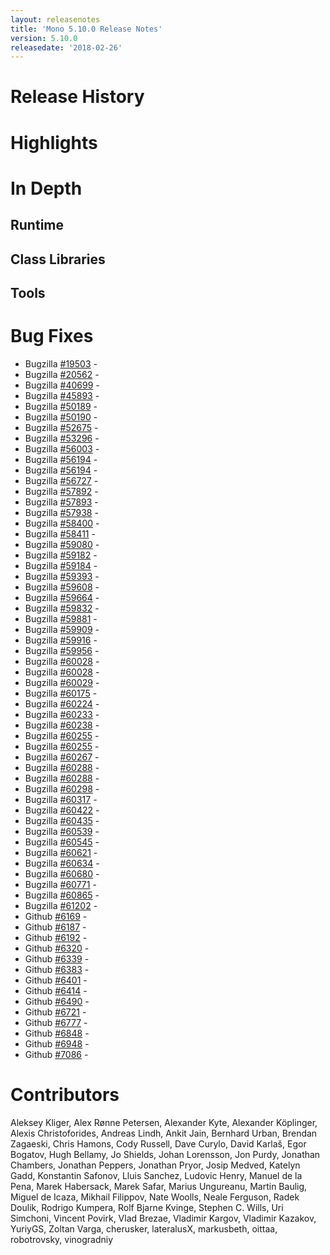 ```yaml
---
layout: releasenotes
title: 'Mono 5.10.0 Release Notes'
version: 5.10.0
releasedate: '2018-02-26'
---
```


Release History
===============

Highlights
==========

In Depth
========

Runtime
-------

Class Libraries
---------------

Tools
-----

Bug Fixes
=========

* Bugzilla [#19503](https://bugzilla.xamarin.com/show_bug.cgi?id=19503) - 
* Bugzilla [#20562](https://bugzilla.xamarin.com/show_bug.cgi?id=20562) - 
* Bugzilla [#40699](https://bugzilla.xamarin.com/show_bug.cgi?id=40699) - 
* Bugzilla [#45893](https://bugzilla.xamarin.com/show_bug.cgi?id=45893) - 
* Bugzilla [#50189](https://bugzilla.xamarin.com/show_bug.cgi?id=50189) - 
* Bugzilla [#50190](https://bugzilla.xamarin.com/show_bug.cgi?id=50190) - 
* Bugzilla [#52675](https://bugzilla.xamarin.com/show_bug.cgi?id=52675) - 
* Bugzilla [#53296](https://bugzilla.xamarin.com/show_bug.cgi?id=53296) - 
* Bugzilla [#56003](https://bugzilla.xamarin.com/show_bug.cgi?id=56003) - 
* Bugzilla [#56194](https://bugzilla.xamarin.com/show_bug.cgi?id=56194) - 
* Bugzilla [#56194](https://bugzilla.xamarin.com/show_bug.cgi?id=56194) - 
* Bugzilla [#56727](https://bugzilla.xamarin.com/show_bug.cgi?id=56727) - 
* Bugzilla [#57892](https://bugzilla.xamarin.com/show_bug.cgi?id=57892) - 
* Bugzilla [#57893](https://bugzilla.xamarin.com/show_bug.cgi?id=57893) - 
* Bugzilla [#57938](https://bugzilla.xamarin.com/show_bug.cgi?id=57938) - 
* Bugzilla [#58400](https://bugzilla.xamarin.com/show_bug.cgi?id=58400) - 
* Bugzilla [#58411](https://bugzilla.xamarin.com/show_bug.cgi?id=58411) - 
* Bugzilla [#59080](https://bugzilla.xamarin.com/show_bug.cgi?id=59080) - 
* Bugzilla [#59182](https://bugzilla.xamarin.com/show_bug.cgi?id=59182) - 
* Bugzilla [#59184](https://bugzilla.xamarin.com/show_bug.cgi?id=59184) - 
* Bugzilla [#59393](https://bugzilla.xamarin.com/show_bug.cgi?id=59393) - 
* Bugzilla [#59608](https://bugzilla.xamarin.com/show_bug.cgi?id=59608) - 
* Bugzilla [#59664](https://bugzilla.xamarin.com/show_bug.cgi?id=59664) - 
* Bugzilla [#59832](https://bugzilla.xamarin.com/show_bug.cgi?id=59832) - 
* Bugzilla [#59881](https://bugzilla.xamarin.com/show_bug.cgi?id=59881) - 
* Bugzilla [#59909](https://bugzilla.xamarin.com/show_bug.cgi?id=59909) - 
* Bugzilla [#59916](https://bugzilla.xamarin.com/show_bug.cgi?id=59916) - 
* Bugzilla [#59956](https://bugzilla.xamarin.com/show_bug.cgi?id=59956) - 
* Bugzilla [#60028](https://bugzilla.xamarin.com/show_bug.cgi?id=60028) - 
* Bugzilla [#60028](https://bugzilla.xamarin.com/show_bug.cgi?id=60028) - 
* Bugzilla [#60029](https://bugzilla.xamarin.com/show_bug.cgi?id=60029) - 
* Bugzilla [#60175](https://bugzilla.xamarin.com/show_bug.cgi?id=60175) - 
* Bugzilla [#60224](https://bugzilla.xamarin.com/show_bug.cgi?id=60224) - 
* Bugzilla [#60233](https://bugzilla.xamarin.com/show_bug.cgi?id=60233) - 
* Bugzilla [#60238](https://bugzilla.xamarin.com/show_bug.cgi?id=60238) - 
* Bugzilla [#60255](https://bugzilla.xamarin.com/show_bug.cgi?id=60255) - 
* Bugzilla [#60255](https://bugzilla.xamarin.com/show_bug.cgi?id=60255) - 
* Bugzilla [#60267](https://bugzilla.xamarin.com/show_bug.cgi?id=60267) - 
* Bugzilla [#60288](https://bugzilla.xamarin.com/show_bug.cgi?id=60288) - 
* Bugzilla [#60288](https://bugzilla.xamarin.com/show_bug.cgi?id=60288) - 
* Bugzilla [#60298](https://bugzilla.xamarin.com/show_bug.cgi?id=60298) - 
* Bugzilla [#60317](https://bugzilla.xamarin.com/show_bug.cgi?id=60317) - 
* Bugzilla [#60422](https://bugzilla.xamarin.com/show_bug.cgi?id=60422) - 
* Bugzilla [#60435](https://bugzilla.xamarin.com/show_bug.cgi?id=60435) - 
* Bugzilla [#60539](https://bugzilla.xamarin.com/show_bug.cgi?id=60539) - 
* Bugzilla [#60545](https://bugzilla.xamarin.com/show_bug.cgi?id=60545) - 
* Bugzilla [#60621](https://bugzilla.xamarin.com/show_bug.cgi?id=60621) - 
* Bugzilla [#60634](https://bugzilla.xamarin.com/show_bug.cgi?id=60634) - 
* Bugzilla [#60680](https://bugzilla.xamarin.com/show_bug.cgi?id=60680) - 
* Bugzilla [#60771](https://bugzilla.xamarin.com/show_bug.cgi?id=60771) - 
* Bugzilla [#60865](https://bugzilla.xamarin.com/show_bug.cgi?id=60865) - 
* Bugzilla [#61202](https://bugzilla.xamarin.com/show_bug.cgi?id=61202) - 
* Github [#6169](https://github.com/mono/mono/issues/6169) - 
* Github [#6187](https://github.com/mono/mono/issues/6187) - 
* Github [#6192](https://github.com/mono/mono/issues/6192) - 
* Github [#6320](https://github.com/mono/mono/issues/6320) - 
* Github [#6339](https://github.com/mono/mono/issues/6339) - 
* Github [#6383](https://github.com/mono/mono/issues/6383) - 
* Github [#6401](https://github.com/mono/mono/issues/6401) - 
* Github [#6414](https://github.com/mono/mono/issues/6414) - 
* Github [#6490](https://github.com/mono/mono/issues/6490) - 
* Github [#6721](https://github.com/mono/mono/issues/6721) - 
* Github [#6777](https://github.com/mono/mono/issues/6777) - 
* Github [#6848](https://github.com/mono/mono/issues/6848) - 
* Github [#6948](https://github.com/mono/mono/issues/6948) - 
* Github [#7086](https://github.com/mono/mono/issues/7086) - 

Contributors
============

Aleksey Kliger, Alex Rønne Petersen, Alexander Kyte, Alexander Köplinger, Alexis Christoforides, Andreas Lindh,
Ankit Jain, Bernhard Urban, Brendan Zagaeski, Chris Hamons, Cody Russell, Dave Curylo, David Karlaš, Egor Bogatov,
Hugh Bellamy, Jo Shields, Johan Lorensson, Jon Purdy, Jonathan Chambers, Jonathan Peppers, Jonathan Pryor, Josip Medved,
Katelyn Gadd, Konstantin Safonov, Lluis Sanchez, Ludovic Henry, Manuel de la Pena, Marek Habersack, Marek Safar,
Marius Ungureanu, Martin Baulig, Miguel de Icaza, Mikhail Filippov, Nate Woolls, Neale Ferguson, Radek Doulik,
Rodrigo Kumpera, Rolf Bjarne Kvinge, Stephen C. Wills, Uri Simchoni, Vincent Povirk, Vlad Brezae, Vladimir Kargov,
Vladimir Kazakov, YuriyGS, Zoltan Varga, cherusker, lateralusX, markusbeth, oittaa, robotrovsky, vinogradniy
